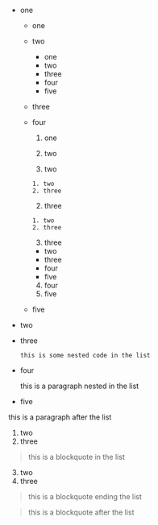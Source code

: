 - one

  - one
  - two

    - one
    - two
    - three
    - four
    - five

  - three
  - four

    1. one
    2. two

      1. two

        1. two
        2. three

      2. three

        1. two
        2. three

    3. three

      - two
      - three
      - four
      - five

    4. four
    5. five

  - five

- two
- three

  ```
  this is some nested code in the list
  ```

- four

  this is a paragraph nested in the list

- five

this is a paragraph after the list

1. two
2. three
  > this is a blockquote in the list

3. two
4. three
  > this is a blockquote ending the list

> this is a blockquote after the list
